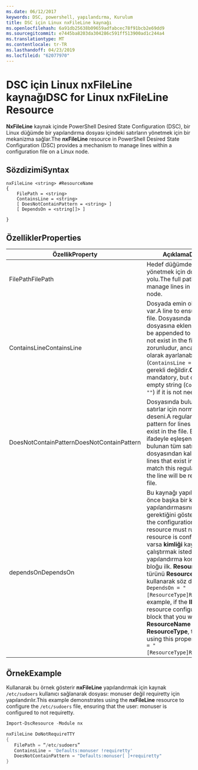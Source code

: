 ```yaml
---
ms.date: 06/12/2017
keywords: DSC, powershell, yapılandırma, Kurulum
title: DSC için Linux nxFileLine kaynağı
ms.openlocfilehash: 6a91db25638b09659adfabcec78f91bcb2e69dd9
ms.sourcegitcommit: e7445ba8203da304286c591ff513900ad1c244a4
ms.translationtype: MT
ms.contentlocale: tr-TR
ms.lasthandoff: 04/23/2019
ms.locfileid: "62077970"
---
```

# <a name="dsc-for-linux-nxfileline-resource"></a><span data-ttu-id="ab4ed-103">DSC için Linux nxFileLine kaynağı</span><span class="sxs-lookup"><span data-stu-id="ab4ed-103">DSC for Linux nxFileLine Resource</span></span>

<span data-ttu-id="ab4ed-104">**NxFileLine** kaynak içinde PowerShell Desired State Configuration (DSC), bir Linux düğümde bir yapılandırma dosyası içindeki satırların yönetmek için bir mekanizma sağlar.</span><span class="sxs-lookup"><span data-stu-id="ab4ed-104">The **nxFileLine** resource in PowerShell Desired State Configuration (DSC) provides a mechanism to manage lines within a configuration file on a Linux node.</span></span>

## <a name="syntax"></a><span data-ttu-id="ab4ed-105">Sözdizimi</span><span class="sxs-lookup"><span data-stu-id="ab4ed-105">Syntax</span></span>

```
nxFileLine <string> #ResourceName
{
    FilePath = <string>
    ContainsLine = <string>
    [ DoesNotContainPattern = <string> ]
    [ DependsOn = <string[]> ]

}
```

## <a name="properties"></a><span data-ttu-id="ab4ed-106">Özellikler</span><span class="sxs-lookup"><span data-stu-id="ab4ed-106">Properties</span></span>

|  <span data-ttu-id="ab4ed-107">Özellik</span><span class="sxs-lookup"><span data-stu-id="ab4ed-107">Property</span></span> |  <span data-ttu-id="ab4ed-108">Açıklama</span><span class="sxs-lookup"><span data-stu-id="ab4ed-108">Description</span></span> |
|---|---|
| <span data-ttu-id="ab4ed-109">FilePath</span><span class="sxs-lookup"><span data-stu-id="ab4ed-109">FilePath</span></span>| <span data-ttu-id="ab4ed-110">Hedef düğümde bulunan satırları yönetmek için dosyanın tam yolu.</span><span class="sxs-lookup"><span data-stu-id="ab4ed-110">The full path to the file to manage lines in on the target node.</span></span>|
| <span data-ttu-id="ab4ed-111">ContainsLine</span><span class="sxs-lookup"><span data-stu-id="ab4ed-111">ContainsLine</span></span>| <span data-ttu-id="ab4ed-112">Dosyada emin olmak için bir satır var.</span><span class="sxs-lookup"><span data-stu-id="ab4ed-112">A line to ensure exists in the file.</span></span> <span data-ttu-id="ab4ed-113">Dosyasında yoksa, bu satırı dosyasına eklenir.</span><span class="sxs-lookup"><span data-stu-id="ab4ed-113">This line will be appended to the file if it does not exist in the file.</span></span> <span data-ttu-id="ab4ed-114">**ContainsLine** zorunludur, ancak boş bir dize olarak ayarlanabilir (`ContainsLine = ""`) durumunda gerekli değildir.</span><span class="sxs-lookup"><span data-stu-id="ab4ed-114">**ContainsLine** is mandatory, but can be set to an empty string (`ContainsLine = ""`) if it is not needed.</span></span>|
| <span data-ttu-id="ab4ed-115">DoesNotContainPattern</span><span class="sxs-lookup"><span data-stu-id="ab4ed-115">DoesNotContainPattern</span></span>| <span data-ttu-id="ab4ed-116">Dosyasında bulunmamalıdır satırlar için normal ifade deseni.</span><span class="sxs-lookup"><span data-stu-id="ab4ed-116">A regular expression pattern for lines that should not exist in the file.</span></span> <span data-ttu-id="ab4ed-117">Bu normal bir ifadeyle eşleşen dosyasında bulunan tüm satırlar için satırın dosyasından kaldırılır.</span><span class="sxs-lookup"><span data-stu-id="ab4ed-117">For any lines that exist in the file that match this regular expression, the line will be removed from the file.</span></span>|
| <span data-ttu-id="ab4ed-118">dependsOn</span><span class="sxs-lookup"><span data-stu-id="ab4ed-118">DependsOn</span></span> | <span data-ttu-id="ab4ed-119">Bu kaynağı yapılandırılmadan önce başka bir kaynak yapılandırmasını çalıştırmanız gerektiğini gösterir.</span><span class="sxs-lookup"><span data-stu-id="ab4ed-119">Indicates that the configuration of another resource must run before this resource is configured.</span></span> <span data-ttu-id="ab4ed-120">Örneğin, varsa **kimliği** kaynağın çalıştırmak istediğiniz yapılandırma komut dosyası bloğu ilk. **ResourceName** ve türünü **ResourceType**, bunu kullanarak söz dizimi özellik `DependsOn = "[ResourceType]ResourceName"`.</span><span class="sxs-lookup"><span data-stu-id="ab4ed-120">For example, if the **ID** of the resource configuration script block that you want to run first is **ResourceName** and its type is **ResourceType**, the syntax for using this property is `DependsOn = "[ResourceType]ResourceName"`.</span></span>|

## <a name="example"></a><span data-ttu-id="ab4ed-121">Örnek</span><span class="sxs-lookup"><span data-stu-id="ab4ed-121">Example</span></span>

<span data-ttu-id="ab4ed-122">Kullanarak bu örnek gösterir **nxFileLine** yapılandırmak için kaynak `/etc/sudoers` kullanıcı sağlanarak dosyası: monuser değil requiretty için yapılandırılır.</span><span class="sxs-lookup"><span data-stu-id="ab4ed-122">This example demonstrates using the **nxFileLine** resource to configure the `/etc/sudoers` file, ensuring that the user: monuser is configured to not requiretty.</span></span>

```powershell
Import-DscResource -Module nx

nxFileLine DoNotRequireTTY
{
   FilePath = “/etc/sudoers”
   ContainsLine = 'Defaults:monuser !requiretty'
   DoesNotContainPattern = "Defaults:monuser[ ]+requiretty"
}
```